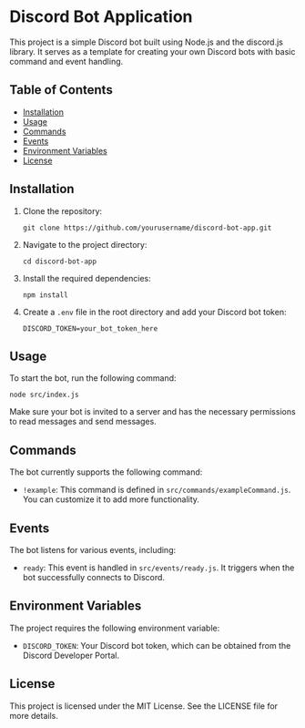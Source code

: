 # Discord Bot Application

This project is a simple Discord bot built using Node.js and the discord.js library. It serves as a template for creating your own Discord bots with basic command and event handling.

## Table of Contents
- [Installation](#installation)
- [Usage](#usage)
- [Commands](#commands)
- [Events](#events)
- [Environment Variables](#environment-variables)
- [License](#license)

## Installation

1. Clone the repository:
   ```
   git clone https://github.com/yourusername/discord-bot-app.git
   ```

2. Navigate to the project directory:
   ```
   cd discord-bot-app
   ```

3. Install the required dependencies:
   ```
   npm install
   ```

4. Create a `.env` file in the root directory and add your Discord bot token:
   ```
   DISCORD_TOKEN=your_bot_token_here
   ```

## Usage

To start the bot, run the following command:
```
node src/index.js
```

Make sure your bot is invited to a server and has the necessary permissions to read messages and send messages.

## Commands

The bot currently supports the following command:
- `!example`: This command is defined in `src/commands/exampleCommand.js`. You can customize it to add more functionality.

## Events

The bot listens for various events, including:
- `ready`: This event is handled in `src/events/ready.js`. It triggers when the bot successfully connects to Discord.

## Environment Variables

The project requires the following environment variable:
- `DISCORD_TOKEN`: Your Discord bot token, which can be obtained from the Discord Developer Portal.

## License

This project is licensed under the MIT License. See the LICENSE file for more details.